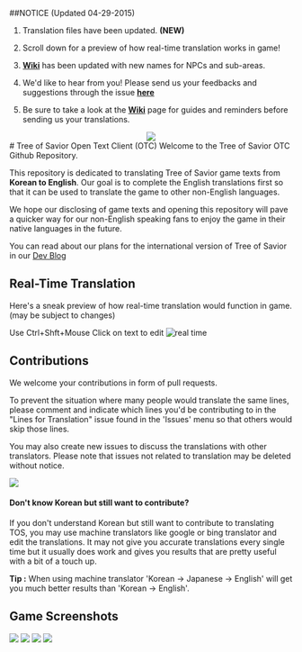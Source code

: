 ##NOTICE (Updated 04-29-2015)

1. Translation files have been updated. **(NEW)**

2. Scroll down for a preview of how real-time translation works in game! 

3. [**Wiki**](https://github.com/Treeofsavior/EnglishTranslation/wiki) has been updated with new names for NPCs and sub-areas. 

4. We'd like to hear from you! Please send us your feedbacks and suggestions through the issue [**here**](https://github.com/Treeofsavior/EnglishTranslation/issues/60)

5. Be sure to take a look at the [**Wiki**](https://github.com/Treeofsavior/EnglishTranslation/wiki) page for guides and reminders before sending us your translations.

<center><img src="https://fbcdn-sphotos-g-a.akamaihd.net/hphotos-ak-xap1/v/t1.0-9/969383_419497041509849_21485321_n.jpg?oh=0a0920080697b6fbb91c626ff5ed9aef&oe=55BDD765&__gda__=1434192791_d222694d664092275371caeb98405af5"/></center>
# Tree of Savior Open Text Client (OTC)   
Welcome to the Tree of Savior OTC Github Repository.

This repository is dedicated to translating Tree of Savior game texts from **Korean to English**. Our goal is to complete the English translations first so that it can be used to translate the game to other non-English languages. 

We hope our disclosing of game texts and opening this repository will pave a quicker way for our non-English speaking fans to enjoy the game in their native languages in the future. 

You can read about our plans for the international version of Tree of Savior in our [Dev Blog](http://blog.treeofsavior.com/en/)


## Real-Time Translation
Here's a sneak preview of how real-time translation would function in game. (may be subject to changes)

Use Ctrl+Shft+Mouse Click on text to edit
![real time](http://blog.treeofsavior.com/en/wp-content/uploads/sites/4/2015/04/sample4.gif)

## Contributions

We welcome your contributions in form of pull requests. 

To prevent the situation where many people would translate the same lines, please comment and indicate which lines you'd be contributing to in the "Lines for Translation" issue found in the 'Issues' menu so that others would skip those lines.

You may also create new issues to discuss the translations with other translators. Please note that issues not related to translation may be deleted without notice. 


<img src="https://lh4.googleusercontent.com/YGwDvBpboqxwxWIEibS85PHXcV-wnPQvMMLQC17m3wY=w1028-h478-no"/>

#### Don't know Korean but still want to contribute?  

If you don't understand Korean but still want to contribute to translating TOS, you may use machine translators like google or bing translator and edit the translations. It may not give you accurate translations every single time but it usually does work and gives you results that are pretty useful with a bit of a touch up. 

**Tip :** When using machine translator 'Korean -> Japanese -> English' will get you much better results than 'Korean -> English'. 


## Game Screenshots
<img src="http://blog.treeofsavior.com/en/wp-content/uploads/sites/4/2015/03/2-1024x594.jpg"/>
<img src="http://blog.treeofsavior.com/en/wp-content/uploads/sites/4/2015/03/1-1024x595.jpg"/>
<img src="http://blog.treeofsavior.com/en/wp-content/uploads/sites/4/2015/03/screenshot_20150319_00015-1024x578.jpg"/>
<img src="http://blog.treeofsavior.com/en/wp-content/uploads/sites/4/2015/03/screenshot_20150319_00014-1024x578.jpg"/>




